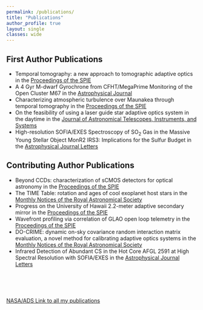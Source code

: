 ```yaml
---
permalink: /publications/
title: "Publications"
author_profile: true
layout: single
classes: wide
---
```


## First Author Publications
 - Temporal tomography: a new approach to tomographic adaptive optics in the [Proceedings of the SPIE](https://www.spiedigitallibrary.org/conference-proceedings-of-spie/13097/130977M/Temporal-tomography-a-new-approach-to-tomographic-adaptive-optics/10.1117/12.3018459.full)
 - A 4 Gyr M-dwarf Gyrochrone from CFHT/MegaPrime Monitoring of the Open Cluster M67 in the [Astrophysical Journal](https://ui.adsabs.harvard.edu/abs/2022ApJ...938..118D/abstract)
 - Characterizing atmospheric turbulence over Maunakea through temporal tomography in the [Proceedings of the SPIE](https://ui.adsabs.harvard.edu/abs/2022SPIE12185E..1PD/abstract)
 - On the feasibility of using a laser guide star adaptive optics system in the daytime in the [Journal of Astronomical Telescopes, Instruments, and Systems](https://ui.adsabs.harvard.edu/abs/2019JATIS...5a9002D/abstract)
 - High-resolution SOFIA/EXES Spectroscopy of SO$_2$ Gas in the Massive Young Stellar Object MonR2 IRS3: Implications for the Sulfur Budget in the [Astrophysical Journal Letters](https://ui.adsabs.harvard.edu/abs/2018ApJ...868L..10D/abstract)

## Contributing Author Publications
 - Beyond CCDs: characterization of sCMOS detectors for optical astronomy in the [Proceedings of the SPIE](https://www.spiedigitallibrary.org/conference-proceedings-of-spie/13103/131030R/Beyond-CCDs-characterization-of-sCMOS-detectors-for-optical-astronomy/10.1117/12.3018522.full#_=_)
 - The TIME Table: rotation and ages of cool exoplanet host stars in the [Monthly Notices of the Royal Astronomical Society](https://ui.adsabs.harvard.edu/abs/2023MNRAS.520.5283G/abstract)
 - Progress on the University of Hawaii 2.2-meter adaptive secondary mirror in the [Proceedings of the SPIE](https://ui.adsabs.harvard.edu/abs/2022SPIE12185E..7UC/abstract)
 - Wavefront profiling via correlation of GLAO open loop telemetry in the [Proceedings of the SPIE](https://ui.adsabs.harvard.edu/abs/2022SPIE12185E..5UM/abstract)
 - DO-CRIME: dynamic on-sky covariance random interaction matrix evaluation, a novel method for calibrating adaptive optics systems in the [Monthly Notices of the Royal Astronomical Society](https://ui.adsabs.harvard.edu/abs/2021MNRAS.501.3443L/abstract)
 - Infrared Detection of Abundant CS in the Hot Core AFGL 2591 at High Spectral Resolution with SOFIA/EXES in the [Astrophysical Journal Letters](https://ui.adsabs.harvard.edu/abs/2018ApJ...868L...2B/abstract)

<br /><br /><br />

[NASA/ADS Link to all my publications](https://ui.adsabs.harvard.edu/search/fq=%7B!type%3Daqp%20v%3D%24fq_database%7D&fq_database=(database%3Aastronomy%20OR%20database%3Aphysics)&q=%20%20author%3A%22Dungee%2C%20Ryan%22&sort=date%20desc%2C%20bibcode%20desc&p_=0)